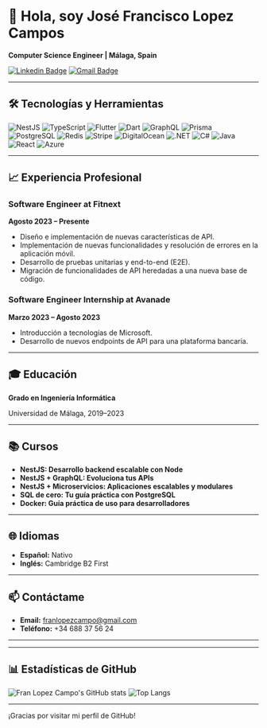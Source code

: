 # 👋 Hola, soy José Francisco Lopez Campos

**Computer Science Engineer | Málaga, Spain**

[![Linkedin Badge](https://img.shields.io/badge/-FranLopezCampo-blue?style=flat-square&logo=Linkedin&logoColor=white&link=https://www.linkedin.com/in/franlopezcampo/)](https://www.linkedin.com/in/josefranciscolopezcampos/)
[![Gmail Badge](https://img.shields.io/badge/-franlopezcampo@gmail.com-c14438?style=flat-square&logo=Gmail&logoColor=white&link=mailto:franlopezcampo@gmail.com)](mailto:franlopezcampo@gmail.com)

---

## 🛠️ Tecnologías y Herramientas

![NestJS](https://img.shields.io/badge/nestjs-%23E0234E.svg?style=for-the-badge&logo=nestjs&logoColor=white)
![TypeScript](https://img.shields.io/badge/typescript-%23007ACC.svg?style=for-the-badge&logo=typescript&logoColor=white)
![Flutter](https://img.shields.io/badge/flutter-%2302569B.svg?style=for-the-badge&logo=flutter&logoColor=white)
![Dart](https://img.shields.io/badge/dart-%230175C2.svg?style=for-the-badge&logo=dart&logoColor=white)
![GraphQL](https://img.shields.io/badge/graphql-%23E10098.svg?style=for-the-badge&logo=graphql&logoColor=white)
![Prisma](https://img.shields.io/badge/prisma-2D3748?style=for-the-badge&logo=prisma&logoColor=white)
![PostgreSQL](https://img.shields.io/badge/postgresql-%23316192.svg?style=for-the-badge&logo=postgresql&logoColor=white)
![Redis](https://img.shields.io/badge/redis-%23DD0031.svg?style=for-the-badge&logo=redis&logoColor=white)
![Stripe](https://img.shields.io/badge/stripe-%23646CFF.svg?style=for-the-badge&logo=stripe&logoColor=white)
![DigitalOcean](https://img.shields.io/badge/digitalocean-%230167ff.svg?style=for-the-badge&logo=digitalocean&logoColor=white)
![.NET](https://img.shields.io/badge/.NET-512BD4?style=for-the-badge&logo=dotnet&logoColor=white)
![C#](https://img.shields.io/badge/c%23-%23239120.svg?style=for-the-badge&logo=c-sharp&logoColor=white)
![Java](https://img.shields.io/badge/java-%23ED8B00.svg?style=for-the-badge&logo=openjdk&logoColor=white)
![React](https://img.shields.io/badge/react-%2320232a.svg?style=for-the-badge&logo=react&logoColor=%2361DAFB)
![Azure](https://img.shields.io/badge/azure-%230072C6.svg?style=for-the-badge&logo=microsoftazure&logoColor=white)


---

## 📈 Experiencia Profesional

### Software Engineer at Fitnext
**Agosto 2023 – Presente**

- Diseño e implementación de nuevas características de API.
- Implementación de nuevas funcionalidades y resolución de errores en la aplicación móvil.
- Desarrollo de pruebas unitarias y end-to-end (E2E).
- Migración de funcionalidades de API heredadas a una nueva base de código.

### Software Engineer Internship at Avanade
**Marzo 2023 – Agosto 2023**

- Introducción a tecnologías de Microsoft.
- Desarrollo de nuevos endpoints de API para una plataforma bancaria.

---

## 🎓 Educación

**Grado en Ingeniería Informática**

Universidad de Málaga, 2019–2023

---

## 📚 Cursos

- **NestJS: Desarrollo backend escalable con Node**
- **NestJS + GraphQL: Evoluciona tus APIs**
- **NestJS + Microservicios: Aplicaciones escalables y modulares**
- **SQL de cero: Tu guía práctica con PostgreSQL**
- **Docker: Guía práctica de uso para desarrolladores**

---

## 🌐 Idiomas

- **Español:** Nativo
- **Inglés:** Cambridge B2 First

---

## 📫 Contáctame

- **Email:** franlopezcampo@gmail.com
- **Teléfono:** +34 688 37 56 24

---

---

## 📊 Estadísticas de GitHub

![Fran Lopez Campo's GitHub stats](https://github-readme-stats.vercel.app/api?username=FranLopezCampos&show_icons=true&theme=dark) ![Top Langs](https://github-readme-stats.vercel.app/api/top-langs/?username=FranLopezcampos&layout=compact&theme=dark)

---

¡Gracias por visitar mi perfil de GitHub!
